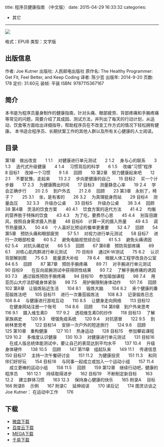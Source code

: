 title: 程序员健康指南 （中文版）
date: 2015-04-29 16:33:32
categories:
  - 其它
---

![](http://img5.douban.com/lpic/s27461948.jpg)

格式：EPUB
类型：文字版

<!--more-->

## 出版信息 ##

作者: Joe Kutner 
出版社: 人民邮电出版社
原作名: The Healthy Programmer: Get Fit, Feel Better, and Keep Coding
译者: 陈少芸 
出版年: 2014-9-20
页数: 178
定价: 31.60元
装帧: 平装
ISBN: 9787115367167

## 简介 ##

本书是为程序员量身制作的健康指南，针对头痛、眼部疲劳、背部疼痛和手腕疼痛等常见的问题，简要介绍了其成因、测试方法，并列出了每天的行动计划，从运动、饮食等方面给出详细指导，帮助程序员在不改变工作方式的情况下轻松拥有健康。
本书适合程序员、长期伏案工作的其他人群以及所有关心健康的人士阅读。

## 目录 ##

第1章　做出改变　　1
1.1 　对健康进行单元测试　　2
1.2 　身与心的联系　　3
1.3 　迭代式升级健康　　4
1.4 　习惯背后的科学　　6
1.5 　改编“习惯”程序　　8
目标1 　改掉一个习惯　　9
1.6 　回顾　　10
第2章　努力健康起来吧　　12
2.1 　不要犹豫，走起来　　13
2.2 　步向更健康的自己　　15
目标2 　买一个计步器　　17
2.3 　为健康腾出时间　　17
目标3 　测量静息心率　　19
2.4 　学会正确步行　　20
2.5 　到户外去　　21
2.6 　回顾　　23
第3章　永别了，椅子？　　25
3.1 　坐，是有害的　　26
3.2 　为真理挺身而站　　29
目标4 　测量血压　　32
3.3 　升级办公桌　　33
目标5 　升级办公桌　　38
3.4 　回顾　　38
第4章　灵活的饮食方案　　40
4.1 　饮食方案的迭代方法　　41
4.2 　均衡的营养胜于特殊的饮食　　43
4.3 　为了吃，要费尽心思　　45
4.4 　别盲目跟风，按照自身需求摄入热量　　48
目标6 　计算一天的摄入热量　　49
4.5 　调节热量摄入　　50
4.6 　个人喜好比预设的餐单更重要　　52
4.7 　回顾　　54
第5章　预防头痛和眼部疲劳　　57
5.1 　对视力进行单元测试　　58
目标7 　进行一次眼部检查　　60
5.2 　避免电脑视觉综合征　　61
5.3 　避免头痛诱因　　62
5.4 　对抗头痛症状　　66
5.5 　回顾　　67
第6章　预防背部疼痛　　69
6.1 　对核心肌肉群进行单元测试　　70
目标8 　通过K-W测试　　75
6.2 　认识背部解剖图　　75
6.3 　能量源大补给　　78
6.4 　根据人体工程学改良办公室　　84
6.5 　回顾　　87
第7章　预防手腕疼痛　　89
7.1 　对手腕进行单元测试　　90
目标9　　在反向屈腕测试中获得阴性结果　　93
7.2 　了解手腕疼痛的诱因　　93
7.3 　通过锻炼预防手腕疼痛　　94
目标10 　参加瑜伽课程　　98
7.4 　用亚历山大疗法舒缓身体紧张　　98
7.5 　用护腕限制身体动作　　101
7.6 　回顾　　102
第8章　让锻炼贴近生活　　104
8.1 　锻炼大脑　　104
8.2 　来个健康的番茄锻炼法吧　　105
目标11 　进行一次番茄锻炼法　　108
8.3 　记录锻炼日志　　108
8.4 　与健康进行游戏互动　　110
8.5 　让健身走向网络　　113
目标12 　在健身网站注册一个账号　　114
8.6 　回顾　　114
第9章　到户外来思考　　116
9.1 　摄入维生素D　　117
9.2 　透视维生素D的炒作　　118
目标13 　了解家族病史　　120
9.3 　增强免疫系统　　120
9.4 　对抗感冒　　122
9.5 　到树林里思考　　122
目标14 　安排一次户外的短途旅行　　124
9.6 　回顾　　125
第10章　重构健康　　127
10.1 　热身运动　　128
目标15 　参加攀岩课程　　129
10.2 　多维度认识健康　　130
10.3 　对健康进行单元测试　　131
目标16 　在成人版总统体能测试中，要让自己的表现达到平均水平　　137
10.4 　升级身体硬件　　138
10.5 　回顾　　147
第11章　组起队来　　149
11.1 　传递信息　　150
目标17 　主持一次午餐研讨会　　151
11.2 　为健康投资　　151
11.3 　和同伴们好好玩　　154
目标18 　与同事一起成立或加入一个运动小组　　157
11.4 　成立更棒的运动小组　　158
11.5 　回顾　　159
第12章　继续行动吧，健康的程序员　　161
12.1 　持续取得进步　　162
目标19 　不断制定新目标　　163
12.2 　建立群体习惯　　163
12.3 　保持身心健康的快乐　　165
附录A 　目标　　166
附录B 　示例　　167
附录C 　延伸阅读　　170
译后记　　174
图灵访谈之Joe Kutner：
在运动中工作　　176

## 下载 ##

* [微盘下载](http://vdisk.weibo.com/s/aADaW4YROyYOU)
* [百度云下载](http://pan.baidu.com/s/1ntuX5RN)
* [MEGA下载](https://mega.co.nz/#!GBsFxIZS!dB5f_tRXWadjGb2kbZHRwuMnpTVo2QRk36Cr9kW1wcw)
* [千易下载](http://1000eb.com/1ggdj)
